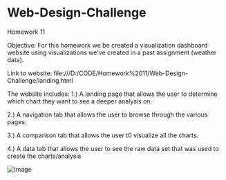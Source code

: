 # Web-Design-Challenge
Homework 11

Objective: For this homework we be created a visualization dashboard website using visualizations we've created in a past assignment (weather data).

Link to website: file:///D:/CODE/Homework%2011/Web-Design-Challenge/landing.html

The website includes:
1.) A landing page that allows the user to determine which chart they want to see a deeper analysis on.

2.) A navigation tab that allows the user to browse through the various pages.

3.) A comparison tab that allows the user t0 visualize all the charts.

4.) A data tab that allows the user to see the raw data set that was used to create the charts/analysis


![image](https://user-images.githubusercontent.com/83014623/126922347-e616221c-3f28-45c1-9c3f-d7485d10bb60.png)

